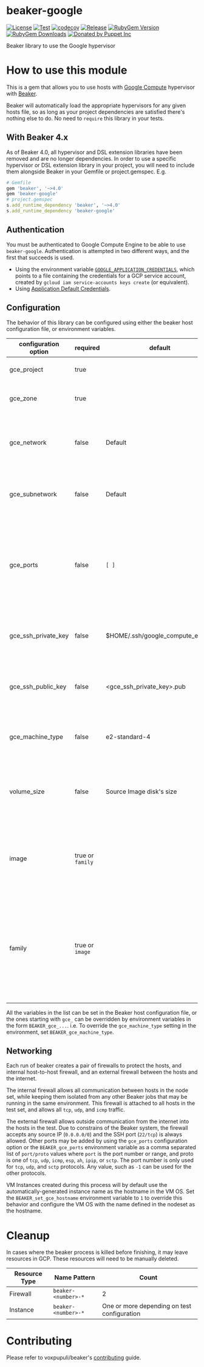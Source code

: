 # beaker-google

[![License](https://img.shields.io/github/license/voxpupuli/beaker-google.svg)](https://github.com/voxpupuli/beaker-google/blob/master/LICENSE)
[![Test](https://github.com/voxpupuli/beaker-google/actions/workflows/ci.yml/badge.svg)](https://github.com/voxpupuli/beaker-google/actions/workflows/ci.yml)
[![codecov](https://codecov.io/gh/voxpupuli/beaker-google/branch/main/graph/badge.svg)](https://codecov.io/gh/voxpupuli/beaker-google)
[![Release](https://github.com/voxpupuli/beaker-google/actions/workflows/release.yml/badge.svg)](https://github.com/voxpupuli/beaker-google/actions/workflows/release.yml)
[![RubyGem Version](https://img.shields.io/gem/v/beaker-google.svg)](https://rubygems.org/gems/beaker-google)
[![RubyGem Downloads](https://img.shields.io/gem/dt/beaker-google.svg)](https://rubygems.org/gems/beaker-google)
[![Donated by Puppet Inc](https://img.shields.io/badge/donated%20by-Puppet%20Inc-fb7047.svg)](#transfer-notice)

Beaker library to use the Google hypervisor

# How to use this module

This is a gem that allows you to use hosts with [Google Compute](https://cloud.google.com/compute) hypervisor with [Beaker](https://github.com/voxpupuli/beaker).

Beaker will automatically load the appropriate hypervisors for any given hosts file, so as long as your project dependencies are satisfied there's nothing else to do. No need to `require` this library in your tests.

## With Beaker 4.x

As of Beaker 4.0, all hypervisor and DSL extension libraries have been removed and are no longer dependencies. In order to use a specific hypervisor or DSL extension library in your project, you will need to include them alongside Beaker in your Gemfile or project.gemspec. E.g.

```ruby
# Gemfile
gem 'beaker', '~>4.0'
gem 'beaker-google'
# project.gemspec
s.add_runtime_dependency 'beaker', '~>4.0'
s.add_runtime_dependency 'beaker-google'
```

## Authentication

You must be authenticated to Google Compute Engine to be able to use `beaker-google`. Authentication is attempted in two different ways, and the first that succeeds is used.

- Using the environment variable [`GOOGLE_APPLICATION_CREDENTIALS`](https://cloud.google.com/docs/authentication/production#passing_variable), which points to a file containing the credentials for a GCP service account, created by `gcloud iam service-accounts keys create` (or equivalent).
- Using [Application Default Credentials](https://cloud.google.com/docs/authentication/production).

## Configuration

The behavior of this library can be configured using either the beaker host configuration file, or environment variables.

| configuration option | required         | default                          | description                                                                                                                                                                                                                                                                                   |
| -------------------- | ---------------- | -------------------------------- | --------------------------------------------------------------------------------------------------------------------------------------------------------------------------------------------------------------------------------------------------------------------------------------------- |
| gce_project          | true             |                                  | The ID of the Google GCP project to host resources.                                                                                                                                                                                                                                           |
| gce_zone             | true             |                                  | The zone to place compute instances in. The region is calculated from the zone name.                                                                                                                                                                                                          |
| gce_network          | false            | Default                          | The name of the network to attach to instances. If the project uses the default network, this and `gce_subnetwork` can be left empty.                                                                                                                                                         |
| gce_subnetwork       | false            | Default                          | The name of the subnetwork to attach to the instances network interface. If the Default network is not used, this must be supplied.                                                                                                                                                           |
| gce_ports            | false            | `[ ]`                            | A comma separated list of ports to add to the external firewall. Each port is specified in the format `number/protocol` where protocol is one of `tcp`, `udp`, `icmp`, `esp`, `ah`, `ipip`, or `sctp`. **NOTE:** Port `22/tcp` is required for beaker to function and is automatically added to the firewall. |
| gce_ssh_private_key  | false            | $HOME/.ssh/google_compute_engine | The file path of the private key to use to connect to instances. If using the key created by the gcloud tool, this can be left blank.                                                                                                                                                         |
| gce_ssh_public_key   | false            | <gce_ssh_private_key>.pub        | The file path of the public key to upload to the instance. If left blank, attempt to use the file at `gce_ssh_private_key` with a `.pub` extension.                                                                                                                                           |
| gce_machine_type     | false            | e2-standard-4                    | The machine type to use for the instance. If the `BEAKER_gce_machine_type` environment variable is set, it will be used for all hosts.                                                                                                                                                        |
| volume_size          | false            | Source Image disk's size         | The size of the boot disk for the image. If unset, the disk will be the same size as the image's boot disk. Provided size must be equal to or larger than the image's disk size.                                                                                                              |
| image                | true or `family` |                                  | The image to use for creating this instance. It can be either in the form `{project}/{image}` to use an image in a different project, or `{image}`, which will look for the image in `gce_project`.                                                                                           |
| family               | true or `image`  |                                  | The image family to use for creating this instance. It can be either in the form `{project}/{family}` to use an image from a family in a different project, or `{family}`, which will look for the image family in `gce_project`. The latest non-deprecated image in the family will be used. |

All the variables in the list can be set in the Beaker host configuration file, or the ones starting with `gce_` can be overridden by environment variables in the form `BEAKER_gce_...`. i.e. To override the `gce_machine_type` setting in the environment, set `BEAKER_gce_machine_type`.

## Networking

Each run of beaker creates a pair of firewalls to protect the hosts, and internal host-to-host firewall, and an external firewall between the hosts and the internet.

The internal firewall allows all communication between hosts in the node set, while keeping them isolated from any other Beaker jobs that may be running in the same environment. This firewall is attached to all hosts in the test set, and allows all `tcp`, `udp`, and `icmp` traffic.

The external firewall allows outside communication from the internet into the hosts in the test. Due to constrains of the Beaker system, the firewall accepts any source IP (`0.0.0.0/0`) and the SSH port (`22/tcp`) is always allowed. Other ports may be added by using the `gce_ports` configuration option or the `BEAKER_gce_ports` environment variable as a comma separated list of `port/proto` values where `port` is the port number or range, and proto is one of `tcp`, `udp`, `icmp`, `esp`, `ah`, `ipip`, or `sctp`. The port number is only used for `tcp`, `udp`, and `sctp` protocols. Any value, such as `-1` can be used for the other protocols.

VM Instances created during this process will by default use the automatically-generated instance name as the hostname in the VM OS.  Set the `BEAKER_set_gce_hostname` environment variable to `1` to override this behavior and configure the VM OS with the name defined in the nodeset as the hostname.

# Cleanup

In cases where the beaker process is killed before finishing, it may leave resources in GCP. These resources will need to be manually deleted.

| Resource Type | Name Pattern        | Count                                       |
| ------------- | ------------------- | ------------------------------------------- |
| Firewall      | `beaker-<number>-*` | 2                                           |
| Instance      | `beaker-<number>-*` | One or more depending on test configuration |

# Contributing

Please refer to voxpupuli/beaker's [contributing](https://github.com/voxpupuli/beaker/blob/master/CONTRIBUTING.md) guide.
